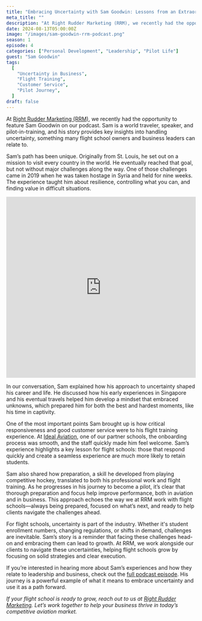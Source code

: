 ```yaml
---
title: "Embracing Uncertainty with Sam Goodwin: Lessons from an Extraordinary Journey"
meta_title: ""
description: "At Right Rudder Marketing (RRM), we recently had the opportunity to feature Sam Goodwin on our podcast. Sam is a world traveler, speaker, and pilot-in-training, and his story provides key insights into handling uncertainty, something many flight school owners and business leaders can relate to."
date: 2024-08-13T05:00:00Z
image: "/images/sam-goodwin-rrm-podcast.png"
season: 1
episode: 4
categories: ["Personal Development", "Leadership", "Pilot Life"]
guest: "Sam Goodwin"
tags:
  [
    "Uncertainty in Business",
    "Flight Training",
    "Customer Service",
    "Pilot Journey",
  ]
draft: false
---
```


At [Right Rudder Marketing (RRM)](https://rightruddermarketing.com/schedule-call), we recently had the opportunity to feature Sam Goodwin on our podcast. Sam is a world traveler, speaker, and pilot-in-training, and his story provides key insights into handling uncertainty, something many flight school owners and business leaders can relate to.

Sam’s path has been unique. Originally from St. Louis, he set out on a mission to visit every country in the world. He eventually reached that goal, but not without major challenges along the way. One of those challenges came in 2019 when he was taken hostage in Syria and held for nine weeks. The experience taught him about resilience, controlling what you can, and finding value in difficult situations.

<iframe width="100%" height="480" src="https://www.youtube.com/embed/pu43JUZUTHs?si=VYX2TSL4LbCaGaeq" title="YouTube video player" frameborder="0" allow="accelerometer; autoplay; clipboard-write; encrypted-media; gyroscope; picture-in-picture; web-share" referrerpolicy="strict-origin-when-cross-origin" allowfullscreen></iframe>

In our conversation, Sam explained how his approach to uncertainty shaped his career and life. He discussed how his early experiences in Singapore and his eventual travels helped him develop a mindset that embraced unknowns, which prepared him for both the best and hardest moments, like his time in captivity.

One of the most important points Sam brought up is how critical responsiveness and good customer service were to his flight training experience. At [Ideal Aviation](https://idealaviationstl.com/), one of our partner schools, the onboarding process was smooth, and the staff quickly made him feel welcome. Sam’s experience highlights a key lesson for flight schools: those that respond quickly and create a seamless experience are much more likely to retain students.

Sam also shared how preparation, a skill he developed from playing competitive hockey, translated to both his professional work and flight training. As he progresses in his journey to become a pilot, it’s clear that thorough preparation and focus help improve performance, both in aviation and in business. This approach echoes the way we at RRM work with flight schools—always being prepared, focused on what’s next, and ready to help clients navigate the challenges ahead.

For flight schools, uncertainty is part of the industry. Whether it's student enrollment numbers, changing regulations, or shifts in demand, challenges are inevitable. Sam’s story is a reminder that facing these challenges head-on and embracing them can lead to growth. At RRM, we work alongside our clients to navigate these uncertainties, helping flight schools grow by focusing on solid strategies and clear execution.

If you’re interested in hearing more about Sam’s experiences and how they relate to leadership and business, check out the [full podcast episode](https://youtu.be/pu43JUZUTHs?feature=shared). His journey is a powerful example of what it means to embrace uncertainty and use it as a path forward.

_If your flight school is ready to grow, reach out to us at [Right Rudder Marketing](https://rightruddermarketing.com/schedule-call). Let’s work together to help your business thrive in today’s competitive aviation market._
